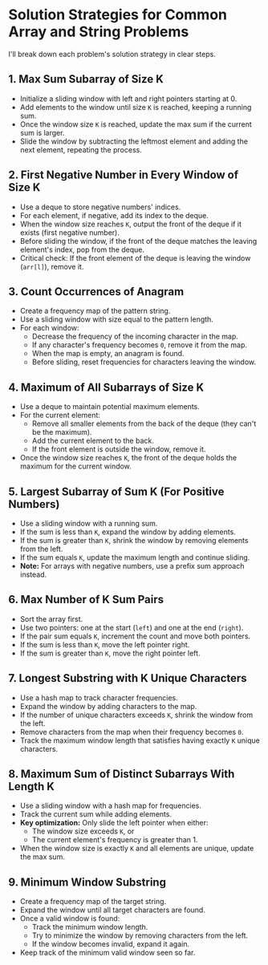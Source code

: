 # Solution Strategies for Common Array and String Problems

I'll break down each problem's solution strategy in clear steps.

## 1. Max Sum Subarray of Size K
- Initialize a sliding window with left and right pointers starting at 0.
- Add elements to the window until size `K` is reached, keeping a running sum.
- Once the window size `K` is reached, update the max sum if the current sum is larger.
- Slide the window by subtracting the leftmost element and adding the next element, repeating the process.

## 2. First Negative Number in Every Window of Size K
- Use a deque to store negative numbers' indices.
- For each element, if negative, add its index to the deque.
- When the window size reaches `K`, output the front of the deque if it exists (first negative number).
- Before sliding the window, if the front of the deque matches the leaving element's index, pop from the deque.
- Critical check: If the front element of the deque is leaving the window (`arr[l]`), remove it.

## 3. Count Occurrences of Anagram
- Create a frequency map of the pattern string.
- Use a sliding window with size equal to the pattern length.
- For each window:
  - Decrease the frequency of the incoming character in the map.
  - If any character's frequency becomes `0`, remove it from the map.
  - When the map is empty, an anagram is found.
  - Before sliding, reset frequencies for characters leaving the window.

## 4. Maximum of All Subarrays of Size K
- Use a deque to maintain potential maximum elements.
- For the current element:
  - Remove all smaller elements from the back of the deque (they can't be the maximum).
  - Add the current element to the back.
  - If the front element is outside the window, remove it.
- Once the window size reaches `K`, the front of the deque holds the maximum for the current window.

## 5. Largest Subarray of Sum K (For Positive Numbers)
- Use a sliding window with a running sum.
- If the sum is less than `K`, expand the window by adding elements.
- If the sum is greater than `K`, shrink the window by removing elements from the left.
- If the sum equals `K`, update the maximum length and continue sliding.
- **Note:** For arrays with negative numbers, use a prefix sum approach instead.

## 6. Max Number of K Sum Pairs
- Sort the array first.
- Use two pointers: one at the start (`left`) and one at the end (`right`).
- If the pair sum equals `K`, increment the count and move both pointers.
- If the sum is less than `K`, move the left pointer right.
- If the sum is greater than `K`, move the right pointer left.

## 7. Longest Substring with K Unique Characters
- Use a hash map to track character frequencies.
- Expand the window by adding characters to the map.
- If the number of unique characters exceeds `K`, shrink the window from the left.
- Remove characters from the map when their frequency becomes `0`.
- Track the maximum window length that satisfies having exactly `K` unique characters.

## 8. Maximum Sum of Distinct Subarrays With Length K
- Use a sliding window with a hash map for frequencies.
- Track the current sum while adding elements.
- **Key optimization:** Only slide the left pointer when either:
  - The window size exceeds `K`, or
  - The current element's frequency is greater than 1.
- When the window size is exactly `K` and all elements are unique, update the max sum.

## 9. Minimum Window Substring
- Create a frequency map of the target string.
- Expand the window until all target characters are found.
- Once a valid window is found:
  - Track the minimum window length.
  - Try to minimize the window by removing characters from the left.
  - If the window becomes invalid, expand it again.
- Keep track of the minimum valid window seen so far.
